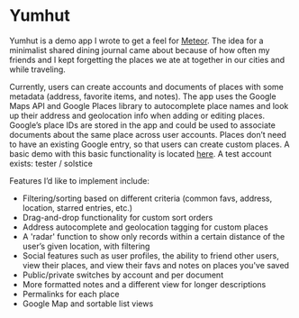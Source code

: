 # Yumhut

Yumhut is a demo app I wrote to get a feel for [Meteor](https://www.meteor.com/). The idea for a minimalist shared dining journal came about because of how often my friends and I kept forgetting the places we ate at together in our cities and while traveling.

Currently, users can create accounts and documents of places with some metadata (address, favorite items, and notes). The app uses the Google Maps API and Google Places library to autocomplete place names and look up their address and geolocation info when adding or editing places. Google’s place IDs are stored in the app and could be used to associate documents about the same place across user accounts. Places don’t need to have an existing Google entry, so that users can create custom places. A basic demo with this basic functionality is located [here](http://app.yumhut.com/). A test account exists: tester / solstice

Features I’d like to implement include:

* Filtering/sorting based on different criteria (common favs, address, location, starred entries, etc.)
* Drag-and-drop functionality for custom sort orders
* Address autocomplete and geolocation tagging for custom places
* A 'radar' function to show only records within a certain distance of the user’s given location, with filtering
* Social features such as user profiles, the ability to friend other users, view their places, and view their favs and notes on places you've saved
* Public/private switches by account and per document
* More formatted notes and a different view for longer descriptions
* Permalinks for each place
* Google Map and sortable list views